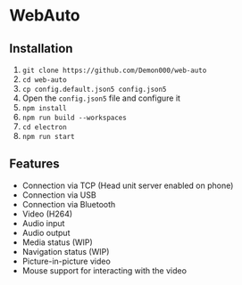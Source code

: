 # WebAuto

## Installation

1. `git clone https://github.com/Demon000/web-auto`
2. `cd web-auto`
3. `cp config.default.json5 config.json5`
4. Open the `config.json5` file and configure it
5. `npm install`
6. `npm run build --workspaces`
7. `cd electron`
8. `npm run start`

## Features

-   Connection via TCP (Head unit server enabled on phone)
-   Connection via USB
-   Connection via Bluetooth
-   Video (H264)
-   Audio input
-   Audio output
-   Media status (WIP)
-   Navigation status (WIP)
-   Picture-in-picture video
-   Mouse support for interacting with the video
